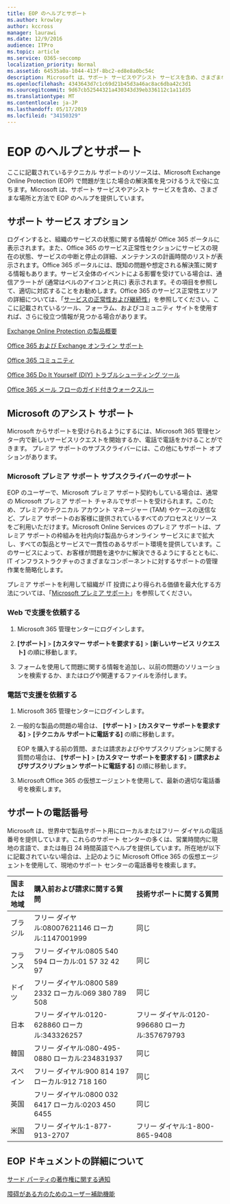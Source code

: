 ```yaml
---
title: EOP のヘルプとサポート
ms.author: krowley
author: kccross
manager: laurawi
ms.date: 12/9/2016
audience: ITPro
ms.topic: article
ms.service: O365-seccomp
localization_priority: Normal
ms.assetid: 64535a0a-1044-413f-8bc2-ed8e8a0bc54c
description: Microsoft は、サポート サービスやアシスト サービスを含め、さまざまな場所と方法で EOP のヘルプを提供しています。
ms.openlocfilehash: 4343643d7c1c69d21b45d3a46ac8ac6dba42c3d1
ms.sourcegitcommit: 9d67cb52544321a430343d39eb336112c1a11d35
ms.translationtype: MT
ms.contentlocale: ja-JP
ms.lasthandoff: 05/17/2019
ms.locfileid: "34150329"
---
```

# <a name="help-and-support-for-eop"></a>EOP のヘルプとサポート

ここに記載されているテクニカル サポートのリソースは、Microsoft Exchange Online Protection (EOP) で問題が生じた場合の解決策を見つけるうえで役に立ちます。Microsoft は、サポート サービスやアシスト サービスを含め、さまざまな場所と方法で EOP のヘルプを提供しています。 
  
## <a name="self-support-options"></a>サポート サービス オプション

ログインすると、組織のサービスの状態に関する情報が Office 365 ポータルに表示されます。また、Office 365 のサービス正常性セクションにサービスの現在の状態、サービスの中断と停止の詳細、メンテナンスの計画時間のリストが表示されます。Office 365 ポータルには、既知の問題や想定される解決策に関する情報もあります。サービス全体のイベントによる影響を受けている場合は、通信アラートが (通常はベルのアイコンと共に) 表示されます。その項目を参照して、適切に対応することをお勧めします。Office 365 のサービス正常性エリアの詳細については、「[サービスの正常性および継続性](https://go.microsoft.com/fwlink/?LinkId=394289)」を参照してください。ここに記載されているツール、フォーラム、およびコミュニティ サイトを使用すれば、さらに役立つ情報が見つかる場合があります。
  
[Exchange Online Protection の製品概要](https://go.microsoft.com/fwlink/p/?LinkId=279912)
  
[Office 365 および Exchange オンライン サポート](https://go.microsoft.com/fwlink/?LinkId=299655)
  
[Office 365 コミュニティ](https://go.microsoft.com/fwlink/?LinkId=299656)
  
[Office 365 Do It Yourself (DIY) トラブルシューティング ツール](https://go.microsoft.com/fwlink/?LinkId=299657)
  
[Office 365 メール フローのガイド付きウォークスルー](https://go.microsoft.com/fwlink/?LinkId=323470)
  
## <a name="assisted-support-from-microsoft"></a>Microsoft のアシスト サポート

Microsoft からサポートを受けられるようにするには、Microsoft 365 管理センター内で新しいサービスリクエストを開始するか、電話で電話をかけることができます。 プレミア サポートのサブスクライバーには、この他にもサポート オプションがあります。
  
### <a name="support-for-microsoft-premier-support-subscribers"></a>Microsoft プレミア サポート サブスクライバーのサポート

EOP のユーザーで、Microsoft プレミア サポート契約もしている場合は、通常の Microsoft プレミア サポート チャネルでサポートを受けられます。このため、プレミアのテクニカル アカウント マネージャー (TAM) やケースの送信など、プレミア サポートのお客様に提供されているすべてのプロセスとリソースをご利用いただけます。Microsoft Online Services のプレミア サポートは、プレミア サポートの枠組みを社内向け製品からオンライン サービスにまで拡大し、すべての製品とサービスで一貫性のあるサポート環境を提供しています。このサービスによって、お客様が問題を速やかに解決できるようにするとともに、IT インフラストラクチャのさまざまなコンポーネントに対するサポートの管理作業を簡略化します。
  
プレミア サポートを利用して組織が IT 投資により得られる価値を最大化する方法については、「[Microsoft プレミア サポート](https://go.microsoft.com/fwlink/?LinkId=317437)」を参照してください。
  
### <a name="ask-for-help-on-the-web"></a>Web で支援を依頼する

1. Microsoft 365 管理センターにログインします。
    
2. **[サポート]** \> **[カスタマー サポートを要求する]** \> **[新しいサービス リクエスト]** の順に移動します。
    
3. フォームを使用して問題に関する情報を追加し、以前の問題のソリューションを検索するか、またはログや関連するファイルを添付します。
    
### <a name="ask-for-help-on-the-telephone"></a>電話で支援を依頼する

1. Microsoft 365 管理センターにログインします。
    
2. 一般的な製品の問題の場合は、 **[サポート]** \> **[カスタマー サポートを要求する]** \> **[テクニカル サポートに電話する]** の順に移動します。
    
    EOP を購入する前の質問、または請求およびやサブスクリプションに関する質問の場合は、 **[サポート]** \> **[カスタマー サポートを要求する]** \> **[請求およびサブスクリプション サポートに電話する]** の順に移動します。
    
3. Microsoft Office 365 の仮想エージェントを使用して、最新の適切な電話番号を検索します。
    
## <a name="support-telephone-numbers"></a>サポートの電話番号

Microsoft は、世界中で製品サポート用にローカルまたはフリー ダイヤルの電話番号を提供しています。これらのサポート センターの多くは、営業時間内に現地の言語で、または毎日 24 時間英語でヘルプを提供しています。所在地が以下に記載されていない場合は、上記のように Microsoft Office 365 の仮想エージェントを使用して、現地のサポート センターの電話番号を検索します。
  
|**国または地域**|**購入前および請求に関する質問**|**技術サポートに関する質問**|
|:-----|:-----|:-----|
|ブラジル  <br/> |フリー ダイヤル:08007621146          ローカル:1147001999  <br/> |同じ  <br/> |
|フランス  <br/> |フリー ダイヤル:0805 540 594           ローカル:01 57 32 42 97  <br/> |同じ  <br/> |
|ドイツ  <br/> |フリー ダイヤル:0800 589 2332           ローカル:069 380 789 508  <br/> |同じ  <br/> |
|日本  <br/> |フリー ダイヤル:0120-628860          ローカル:343326257  <br/> |フリー ダイヤル:0120-996680          ローカル:357679793  <br/> |
|韓国  <br/> |フリー ダイヤル:080-495-0880          ローカル:234831937  <br/> |同じ  <br/> |
|スペイン  <br/> |フリー ダイヤル:900 814 197          ローカル:912 718 160  <br/> |同じ  <br/> |
|英国  <br/> |フリー ダイヤル:0800 032 6417          ローカル:0203 450 6455  <br/> |同じ  <br/> |
|米国  <br/> |フリー ダイヤル:1-877-913-2707  <br/> |フリー ダイヤル:1-800-865-9408  <br/> |
   
## <a name="for-more-information-about-eop-documentation"></a>EOP ドキュメントの詳細について

[サード パーティの著作権に関する通知](third-party-copyright-notices.md)
  
[障碍がある方のためのユーザー補助機能](accessibility-for-people-with-disabilities.md)
  


